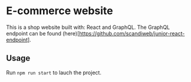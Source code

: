 # E-commerce website

This is a shop website built with: React and GraphQL.
The GraphQL endpoint can be found (here)[https://github.com/scandiweb/junior-react-endpoint].

## Usage
Run ```npm run start``` to lauch the project.
